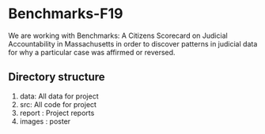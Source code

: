 # Benchmarks-F19

We are working with Benchmarks: A Citizens Scorecard on Judicial Accountability in Massachusetts in order to discover patterns in judicial 
data for why a particular case was affirmed or reversed.

## Directory structure 

1. data: All data for project
2. src: All code for project
3. report : Project reports
4. images : poster